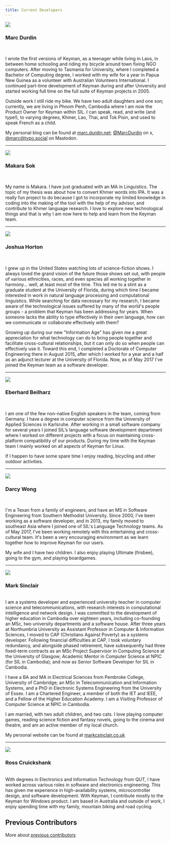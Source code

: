 ```yaml
---
title: Current Developers
---
```


![](https://github.com/mcdurdin.png?size=240)

### Marc Durdin
<br/>

I wrote the first versions of Keyman, as a teenager while living in Laos, in between home schooling and riding my
bicycle around town fixing NGO computers. After moving to Tasmania for University, where I completed a Bachelor of
Computing degree, I worked with my wife for a year in Papua New Guinea as a volunteer with Australian Volunteers
International. I continued part-time development of Keyman during and after University and started working full time
on the full suite of Keyman projects in 2005.

Outside work I still ride my bike. We have two adult daughters and one son; currently, we are living in Phnom Penh,
Cambodia where I am now the Product Owner for Keyman within SIL. I can speak, read, and write (and type!),
to varying degrees, Khmer, Lao, Thai, and Tok Pisin, and used to speak French as a child.

My personal blog can be found at [marc.durdin.net](https://marc.durdin.net/);
[@MarcDurdin](https://x.com/MarcDurdin) on x, [@marc@typo.social](https://typo.social/@marc) on Mastodon.

----

![](https://github.com/makarasok.png?size=240)

### Makara Sok
<br/>

My name is Makara. I have just graduated with an MA in Linguistics. The topic of my thesis was about how to convert
Khmer words into IPA. It was a really fun project to do because I got to incorporate my limited knowledge in coding
into the making of the tool with the help of my advisor, and contribute to Khmer language research. I love to explore
new technological things and that is why I am now here to help and learn from the Keyman team.

----

![](https://github.com/jahorton.png?size=240)

### Joshua Horton
<br/>

I grew up in the United States watching lots of science-fiction shows. I always loved the grand vision of the future
those shows set out, with people of various ethnicities, races, and even species all working together in harmony...
well, at least most of the time. This led me to a stint as a graduate student at the University of Florida, during
which time I became interested in work in natural language processing and computational linguistics. While searching
for data necessary for my research, I became aware of the technological issues suffered by many of the world's people
groups - a problem that Keyman has been addressing for years. When someone lacks the ability to type effectively in
their own language, how can we communicate or collaborate effectively with them?

Growing up during our new "Information Age" has given me a great appreciation for what technology can do to bring
people together and facilitate cross-cultural relationships, but it can only do so when people can effectively use it.
Toward this end, I completed a Doctorate of Computer Engineering there in August 2015, after which I worked for a
year and a half as an adjunct lecturer at the University of Florida. Now, as of May 2017 I've joined the Keyman team
as a software developer.

----

![](/cdn/dev/img/eberhard.png)

### Eberhard Beilharz
<br/>

I am one of the few non-native English speakers in the team, coming from
Germany. I have a degree in computer science from the University of Applied Sciences in
Karlsruhe. After working in a small software company for several years I joined SIL’s
language software development department where I worked on different projects with a focus on
maintaining cross-platform compatibility of our products. During my time with the Keyman team
I mainly worked on all aspects of Keyman for Linux.


If I happen to have some spare time I enjoy reading, bicycling and other outdoor activities.

----

![](https://github.com/darcywong00.png?size=240)

### Darcy Wong
<br/>

I'm a Texan from a family of engineers, and have an MS in Software Engineering from Southern Methodist University.
Since 2000, I've been working as a software developer, and in 2013, my family moved to southeast Asia where I
joined one of SIL's Language Technology teams. As of May 2017, I've been working remotely with this entertaining and
cross-cultural team. It's been a very encouraging environment as we learn together how to improve Keyman for
our users.


My wife and I have two children. I also enjoy playing Ultimate (frisbee), going to the gym, and playing boardgames.

----

![](https://github.com/markcsinclair.png?size=240)

### Mark Sinclair
<br/>
I am a systems developer and experienced university teacher in computer science and telecommunications, with research interests in computational intelligence and network design. I was committed to the development of higher education in Cambodia over eighteen years, including co-founding an MSc, two university departments and a software house.  After three years at Northumbria University as Assistant Professor in Computer & Information Sciences, I moved to CAP (Christians Against Poverty) as a systems developer.  Following financial difficulties at CAP, I took voluntary redundancy, and alongside phased retirement, have subsequently had three fixed-term contracts as an MSc Project Supervisor in Computing Science at the University of Glasgow; Academic Mentor in Computer Science at NPIC (for SIL in Cambodia); and now as Senior Software Developer for SIL in Cambodia.

I have a BA and MA in Electrical Sciences from Pembroke College, University of Cambridge; an MSc in Telecommunication and Information Systems, and a PhD in Electronic Systems Engineering from the University of Essex.  I am a Chartered Engineer, a member of both the IET and IEEE, and a Fellow of the Higher Education Academy.  I am a Visiting Professor of Computer Science at NPIC in Cambodia.

I am married, with two adult children, and two cats.  I love playing computer games, reading science fiction and fantasy novels, going to the cinema and theatre, and am an active member of my local church.

My personal website can be found at [markcsinclair.co.uk](https://markcsinclair.co.uk/)

----

![](https://github.com/rc-swag.png?size=240)

### Ross Cruickshank
<br/>
With degrees in Electronics and Information Technology from QUT, I have worked across various roles in software and electronics engineering. This has given me experience in high-availability systems, microcontroller design, and software development. With Keyman, I contribute mostly to the Keyman for Windows product. I am based in Australia and outside of work, I enjoy spending time with my family, mountain biking and road cycling.

## Previous Contributors

More about [previous contributors](./previous)
